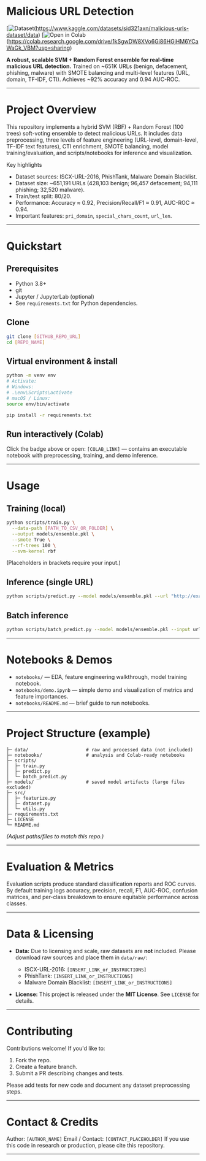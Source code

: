 # Malicious URL Detection

[![Dataset](https://img.shields.io/badge/Google%20Drive-Dataset-blue)(https://www.kaggle.com/datasets/sid321axn/malicious-urls-dataset/data) 
[![Open in Colab](https://colab.research.google.com/assets/colab-badge.svg)(https://colab.research.google.com/drive/1kSgwDW8XVo6Gi86HGjHM6YCaWaGk_VBM?usp=sharing)

**A robust, scalable SVM + Random Forest ensemble for real-time malicious URL detection.** Trained on \~651K URLs (benign, defacement, phishing, malware) with SMOTE balancing and multi-level features (URL, domain, TF-IDF, CTI). Achieves \~92% accuracy and 0.94 AUC-ROC.

---

# Project Overview

This repository implements a hybrid SVM (RBF) + Random Forest (100 trees) soft-voting ensemble to detect malicious URLs. It includes data preprocessing, three levels of feature engineering (URL-level, domain-level, TF-IDF text features), CTI enrichment, SMOTE balancing, model training/evaluation, and scripts/notebooks for inference and visualization.

Key highlights

* Dataset sources: ISCX-URL-2016, PhishTank, Malware Domain Blacklist.
* Dataset size: \~651,191 URLs (428,103 benign; 96,457 defacement; 94,111 phishing; 32,520 malware).
* Train/test split: 80/20.
* Performance: Accuracy ≈ 0.92, Precision/Recall/F1 ≈ 0.91, AUC-ROC ≈ 0.94.
* Important features: `pri_domain`, `special_chars_count`, `url_len`.

---

# Quickstart

## Prerequisites

* Python 3.8+
* git
* Jupyter / JupyterLab (optional)
* See `requirements.txt` for Python dependencies.

## Clone

```bash
git clone [GITHUB_REPO_URL]
cd [REPO_NAME]
```

## Virtual environment & install

```bash
python -m venv env
# Activate:
# Windows:
# .\env\Scripts\activate
# macOS / Linux:
source env/bin/activate

pip install -r requirements.txt
```

## Run interactively (Colab)

Click the badge above or open:
`[COLAB_LINK]` — contains an executable notebook with preprocessing, training, and demo inference.

---

# Usage

## Training (local)

```bash
python scripts/train.py \
  --data-path [PATH_TO_CSV_OR_FOLDER] \
  --output models/ensemble.pkl \
  --smote True \
  --rf-trees 100 \
  --svm-kernel rbf
```

(Placeholders in brackets require your input.)

## Inference (single URL)

```bash
python scripts/predict.py --model models/ensemble.pkl --url "http://example.com/login"
```

## Batch inference

```bash
python scripts/batch_predict.py --model models/ensemble.pkl --input urls_to_score.csv --output predictions.csv
```

---

# Notebooks & Demos

* `notebooks/` — EDA, feature engineering walkthrough, model training notebook.
* `notebooks/demo.ipynb` — simple demo and visualization of metrics and feature importances.
* `notebooks/README.md` — brief guide to run notebooks.

---

# Project Structure (example)

```
├─ data/                     # raw and processed data (not included)
├─ notebooks/                # analysis and Colab-ready notebooks
├─ scripts/
│  ├─ train.py
│  ├─ predict.py
│  └─ batch_predict.py
├─ models/                   # saved model artifacts (large files excluded)
├─ src/
│  ├─ featurize.py
│  ├─ dataset.py
│  └─ utils.py
├─ requirements.txt
├─ LICENSE
└─ README.md
```

*(Adjust paths/files to match this repo.)*

---

# Evaluation & Metrics

Evaluation scripts produce standard classification reports and ROC curves. By default training logs accuracy, precision, recall, F1, AUC-ROC, confusion matrices, and per-class breakdown to ensure equitable performance across classes.

---

# Data & Licensing

* **Data:** Due to licensing and scale, raw datasets are **not** included. Please download raw sources and place them in `data/raw/`:

  * ISCX-URL-2016: `[INSERT_LINK_or_INSTRUCTIONS]`
  * PhishTank: `[INSERT_LINK_or_INSTRUCTIONS]`
  * Malware Domain Blacklist: `[INSERT_LINK_or_INSTRUCTIONS]`

* **License:** This project is released under the **MIT License**. See `LICENSE` for details.

---

# Contributing

Contributions welcome! If you'd like to:

1. Fork the repo.
2. Create a feature branch.
3. Submit a PR describing changes and tests.

Please add tests for new code and document any dataset preprocessing steps.

---

# Contact & Credits

Author: `[AUTHOR_NAME]`
Email / Contact: `[CONTACT_PLACEHOLDER]`
If you use this code in research or production, please cite this repository.

---

